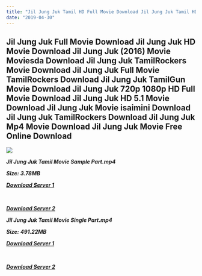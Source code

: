 ```yaml
---
title: "Jil Jung Juk Tamil HD Full Movie Download Jil Jung Juk Tamil HD Movie Download"
date: "2019-04-30"
---
```


## Jil Jung Juk Full Movie Download Jil Jung Juk HD Movie Download Jil Jung Juk (2016) Movie Moviesda Download Jil Jung Juk TamilRockers Movie Download Jil Jung Juk Full Movie TamilRockers Download Jil Jung Juk TamilGun Movie Download Jil Jung Juk 720p 1080p HD Full Movie Download Jil Jung Juk HD 5.1 Movie Download Jil Jung Juk Movie isaimini Download Jil Jung Juk TamilRockers Download Jil Jung Juk Mp4 Movie Download Jil Jung Juk Movie Free Online Download

![](https://images.moviebuff.com/3bb6283f-a797-442f-ac33-a3750521f373?w=1000)

**_Jil Jung Juk Tamil Movie Sample Part.mp4_**

**_Size:_** **_3.78MB_**

**_[Download Server 1](http://s1.uptofiles.net//files/Tamil{18b9e36be58349bcedc591cb24b1d58373c4fcb8ec6c90ee99c2d93b5f4aedc9}202016{18b9e36be58349bcedc591cb24b1d58373c4fcb8ec6c90ee99c2d93b5f4aedc9}20Movies/Jil{18b9e36be58349bcedc591cb24b1d58373c4fcb8ec6c90ee99c2d93b5f4aedc9}20Jung{18b9e36be58349bcedc591cb24b1d58373c4fcb8ec6c90ee99c2d93b5f4aedc9}20Juk{18b9e36be58349bcedc591cb24b1d58373c4fcb8ec6c90ee99c2d93b5f4aedc9}20(2016)/Jil{18b9e36be58349bcedc591cb24b1d58373c4fcb8ec6c90ee99c2d93b5f4aedc9}20Jung{18b9e36be58349bcedc591cb24b1d58373c4fcb8ec6c90ee99c2d93b5f4aedc9}20Juk{18b9e36be58349bcedc591cb24b1d58373c4fcb8ec6c90ee99c2d93b5f4aedc9}20(640x360)/Jil{18b9e36be58349bcedc591cb24b1d58373c4fcb8ec6c90ee99c2d93b5f4aedc9}20Jung{18b9e36be58349bcedc591cb24b1d58373c4fcb8ec6c90ee99c2d93b5f4aedc9}20Juk{18b9e36be58349bcedc591cb24b1d58373c4fcb8ec6c90ee99c2d93b5f4aedc9}20HD{18b9e36be58349bcedc591cb24b1d58373c4fcb8ec6c90ee99c2d93b5f4aedc9}20Sample.mp4)_**

**_[  
](http://s1.uptofiles.net//files/Tamil{18b9e36be58349bcedc591cb24b1d58373c4fcb8ec6c90ee99c2d93b5f4aedc9}202016{18b9e36be58349bcedc591cb24b1d58373c4fcb8ec6c90ee99c2d93b5f4aedc9}20Movies/Jil{18b9e36be58349bcedc591cb24b1d58373c4fcb8ec6c90ee99c2d93b5f4aedc9}20Jung{18b9e36be58349bcedc591cb24b1d58373c4fcb8ec6c90ee99c2d93b5f4aedc9}20Juk{18b9e36be58349bcedc591cb24b1d58373c4fcb8ec6c90ee99c2d93b5f4aedc9}20(2016)/Jil{18b9e36be58349bcedc591cb24b1d58373c4fcb8ec6c90ee99c2d93b5f4aedc9}20Jung{18b9e36be58349bcedc591cb24b1d58373c4fcb8ec6c90ee99c2d93b5f4aedc9}20Juk{18b9e36be58349bcedc591cb24b1d58373c4fcb8ec6c90ee99c2d93b5f4aedc9}20(640x360)/Jil{18b9e36be58349bcedc591cb24b1d58373c4fcb8ec6c90ee99c2d93b5f4aedc9}20Jung{18b9e36be58349bcedc591cb24b1d58373c4fcb8ec6c90ee99c2d93b5f4aedc9}20Juk{18b9e36be58349bcedc591cb24b1d58373c4fcb8ec6c90ee99c2d93b5f4aedc9}20HD{18b9e36be58349bcedc591cb24b1d58373c4fcb8ec6c90ee99c2d93b5f4aedc9}20Sample.mp4)_**

**_[Download Server 2](http://s1.uptofiles.net//files/Tamil{18b9e36be58349bcedc591cb24b1d58373c4fcb8ec6c90ee99c2d93b5f4aedc9}202016{18b9e36be58349bcedc591cb24b1d58373c4fcb8ec6c90ee99c2d93b5f4aedc9}20Movies/Jil{18b9e36be58349bcedc591cb24b1d58373c4fcb8ec6c90ee99c2d93b5f4aedc9}20Jung{18b9e36be58349bcedc591cb24b1d58373c4fcb8ec6c90ee99c2d93b5f4aedc9}20Juk{18b9e36be58349bcedc591cb24b1d58373c4fcb8ec6c90ee99c2d93b5f4aedc9}20(2016)/Jil{18b9e36be58349bcedc591cb24b1d58373c4fcb8ec6c90ee99c2d93b5f4aedc9}20Jung{18b9e36be58349bcedc591cb24b1d58373c4fcb8ec6c90ee99c2d93b5f4aedc9}20Juk{18b9e36be58349bcedc591cb24b1d58373c4fcb8ec6c90ee99c2d93b5f4aedc9}20(640x360)/Jil{18b9e36be58349bcedc591cb24b1d58373c4fcb8ec6c90ee99c2d93b5f4aedc9}20Jung{18b9e36be58349bcedc591cb24b1d58373c4fcb8ec6c90ee99c2d93b5f4aedc9}20Juk{18b9e36be58349bcedc591cb24b1d58373c4fcb8ec6c90ee99c2d93b5f4aedc9}20HD{18b9e36be58349bcedc591cb24b1d58373c4fcb8ec6c90ee99c2d93b5f4aedc9}20Sample.mp4)_**

**_Jil Jung Juk Tamil Movie Single Part.mp4_**

**_Size:_** **_491.22MB_**

**_[Download Server 1](http://s1.uptofiles.net//files/Tamil{18b9e36be58349bcedc591cb24b1d58373c4fcb8ec6c90ee99c2d93b5f4aedc9}202016{18b9e36be58349bcedc591cb24b1d58373c4fcb8ec6c90ee99c2d93b5f4aedc9}20Movies/Jil{18b9e36be58349bcedc591cb24b1d58373c4fcb8ec6c90ee99c2d93b5f4aedc9}20Jung{18b9e36be58349bcedc591cb24b1d58373c4fcb8ec6c90ee99c2d93b5f4aedc9}20Juk{18b9e36be58349bcedc591cb24b1d58373c4fcb8ec6c90ee99c2d93b5f4aedc9}20(2016)/Jil{18b9e36be58349bcedc591cb24b1d58373c4fcb8ec6c90ee99c2d93b5f4aedc9}20Jung{18b9e36be58349bcedc591cb24b1d58373c4fcb8ec6c90ee99c2d93b5f4aedc9}20Juk{18b9e36be58349bcedc591cb24b1d58373c4fcb8ec6c90ee99c2d93b5f4aedc9}20(640x360)/Jil{18b9e36be58349bcedc591cb24b1d58373c4fcb8ec6c90ee99c2d93b5f4aedc9}20Jung{18b9e36be58349bcedc591cb24b1d58373c4fcb8ec6c90ee99c2d93b5f4aedc9}20Juk{18b9e36be58349bcedc591cb24b1d58373c4fcb8ec6c90ee99c2d93b5f4aedc9}20HD.mp4)_**

**_[  
](http://s1.uptofiles.net//files/Tamil{18b9e36be58349bcedc591cb24b1d58373c4fcb8ec6c90ee99c2d93b5f4aedc9}202016{18b9e36be58349bcedc591cb24b1d58373c4fcb8ec6c90ee99c2d93b5f4aedc9}20Movies/Jil{18b9e36be58349bcedc591cb24b1d58373c4fcb8ec6c90ee99c2d93b5f4aedc9}20Jung{18b9e36be58349bcedc591cb24b1d58373c4fcb8ec6c90ee99c2d93b5f4aedc9}20Juk{18b9e36be58349bcedc591cb24b1d58373c4fcb8ec6c90ee99c2d93b5f4aedc9}20(2016)/Jil{18b9e36be58349bcedc591cb24b1d58373c4fcb8ec6c90ee99c2d93b5f4aedc9}20Jung{18b9e36be58349bcedc591cb24b1d58373c4fcb8ec6c90ee99c2d93b5f4aedc9}20Juk{18b9e36be58349bcedc591cb24b1d58373c4fcb8ec6c90ee99c2d93b5f4aedc9}20(640x360)/Jil{18b9e36be58349bcedc591cb24b1d58373c4fcb8ec6c90ee99c2d93b5f4aedc9}20Jung{18b9e36be58349bcedc591cb24b1d58373c4fcb8ec6c90ee99c2d93b5f4aedc9}20Juk{18b9e36be58349bcedc591cb24b1d58373c4fcb8ec6c90ee99c2d93b5f4aedc9}20HD.mp4)_**

**_[Download Server 2](http://s1.uptofiles.net//files/Tamil{18b9e36be58349bcedc591cb24b1d58373c4fcb8ec6c90ee99c2d93b5f4aedc9}202016{18b9e36be58349bcedc591cb24b1d58373c4fcb8ec6c90ee99c2d93b5f4aedc9}20Movies/Jil{18b9e36be58349bcedc591cb24b1d58373c4fcb8ec6c90ee99c2d93b5f4aedc9}20Jung{18b9e36be58349bcedc591cb24b1d58373c4fcb8ec6c90ee99c2d93b5f4aedc9}20Juk{18b9e36be58349bcedc591cb24b1d58373c4fcb8ec6c90ee99c2d93b5f4aedc9}20(2016)/Jil{18b9e36be58349bcedc591cb24b1d58373c4fcb8ec6c90ee99c2d93b5f4aedc9}20Jung{18b9e36be58349bcedc591cb24b1d58373c4fcb8ec6c90ee99c2d93b5f4aedc9}20Juk{18b9e36be58349bcedc591cb24b1d58373c4fcb8ec6c90ee99c2d93b5f4aedc9}20(640x360)/Jil{18b9e36be58349bcedc591cb24b1d58373c4fcb8ec6c90ee99c2d93b5f4aedc9}20Jung{18b9e36be58349bcedc591cb24b1d58373c4fcb8ec6c90ee99c2d93b5f4aedc9}20Juk{18b9e36be58349bcedc591cb24b1d58373c4fcb8ec6c90ee99c2d93b5f4aedc9}20HD.mp4)_**
